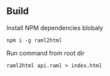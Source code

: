 ## Build
Install NPM dependencies blobaly
```
npm i -g raml2html
```

Run command from root dir 
```
raml2html api.raml > index.html
```